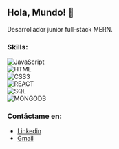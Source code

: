 ## Hola, Mundo! 👋

<!--
**IsaacOrtga/IsaacOrtga** is a ✨ _special_ ✨ repository because its `README.md` (this file) appears on your GitHub profile. -->

Desarrollador junior full-stack MERN. 

### Skills:
![JavaScript](https://img.shields.io/badge/JAVASCRIPT-3DDC84?style=for-thebadge&logo=javascript&labelColor=5c5c5c&color=1182c3&logoColor=white&label=%20&style=plastic)</br>
![HTML](https://img.shields.io/badge/HTML5-3DDC84?style=for-thebadge&logo=html5&labelColor=5c5c5c&color=1182c3&logoColor=white&label=%20&style=plastic)</br>
![CSS3](https://img.shields.io/badge/CSS3-3DDC84?style=for-thebadge&logo=css3&labelColor=5c5c5c&color=1182c3&logoColor=white&label=%20&style=plastic)</br>
![REACT](https://img.shields.io/badge/REACT-3DDC84?style=for-thebadge&logo=react&labelColor=5c5c5c&color=1182c3&logoColor=white&label=%20&style=plastic)</br>
![SQL](https://img.shields.io/badge/MYSQL-3DDC84?style=for-thebadge&logo=mysql&labelColor=5c5c5c&color=1182c3&logoColor=white&label=%20&style=plastic)</br>
![MONGODB](https://img.shields.io/badge/MONGODB-3DDC84?style=for-thebadge&logo=mongodb&labelColor=5c5c5c&color=1182c3&logoColor=white&label=%20&style=plastic)</br>

### Contáctame en:
- [Linkedin](https://www.linkedin.com/in/isaac-ortega-acosta/)
- [Gmail](mailto:ortga.isaac@gmail.com)
